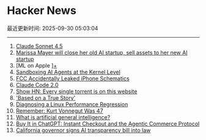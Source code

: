 # Hacker News

最近更新时间: 2025-09-30 05:03:04

--- 
1. [Claude Sonnet 4.5](https://www.anthropic.com/news/claude-sonnet-4-5) 
2. [Marissa Mayer will close her old AI startup, sell assets to her new AI startup](https://techcrunch.com/2025/09/29/marissa-mayer-will-close-her-old-startup-sell-assets-to-her-new-startup/) 
3. [ML on Apple ][+](https://mdcramer.github.io/apple-2-blog/k-means/) 
4. [Sandboxing AI Agents at the Kernel Level](https://www.greptile.com/blog/sandboxing-agents-at-the-kernel-level) 
5. [FCC Accidentally Leaked iPhone Schematics](https://www.engadget.com/big-tech/fcc-accidentally-leaked-iphone-schematics-potentially-giving-rivals-a-peek-at-company-secrets-154551807.html) 
6. [Claude Code 2.0](https://www.npmjs.com/package/@anthropic-ai/claude-code) 
7. [Show HN: Every single torrent is on this website](https://infohash.lol/) 
8. ['Based on a True Story'](https://informationisbeautiful.net/visualizations/based-on-a-true-true-story/) 
9. [Diagnosing a Linux Performance Regression](https://automattic.com/2024/03/14/systems-report-linux-performance-regression/) 
10. [Remember: Kurt Vonnegut Was 47](https://www.joanwestenberg.com/p/remember-kurt-vonnegut-was-47) 
11. [What is artificial general intelligence?](https://arxiv.org/abs/2503.23923) 
12. [Buy It in ChatGPT: Instant Checkout and the Agentic Commerce Protocol](https://openai.com/index/buy-it-in-chatgpt/) 
13. [California governor signs AI transparency bill into law](https://www.gov.ca.gov/2025/09/29/governor-newsom-signs-sb-53-advancing-californias-world-leading-artificial-intelligence-industry/) 
